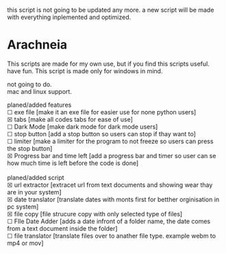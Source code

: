 this script is not going to be updated any more. a new script will be made with everything inplemented and optimized.

# Arachneia
This scripts are made for my own use, but if you find this scripts useful. have fun.
This script is made only for windows in mind.

not going to do.<br>
mac and linux support.<br>

planed/added features<br>
☐ exe file [make it an exe file for easier use for none python users]<br>
☒ tabs [make all codes tabs for ease of use]<br>
☐ Dark Mode [make dark mode for dark mode users]<br>
☐ stop button [add a stop button so users can stop if thay want to]<br>
☐ limiter [make a limiter for the program to not freeze so users can press the stop button]<br>
☒ Progress bar and time left [add a progress bar and timer so user can se how much time is left before the code is done]<br>
<br>
planed/added script<br>
☒ url extractor [extracet url from text documents and showing wear thay are in your system]<br>
☒ date translator [translate dates with monts first for betther orginisation in pc system]<br>
☒ file copy [file strucure copy with only selected type of files]<br>
☐ FIle Date Adder [adds a date infront of a folder name, the date comes from a text document inside the folder]<br>
☐ file translator [translate files over to anather file type. example webm to mp4 or mov]
